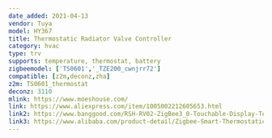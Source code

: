 ```yaml
---
date_added: 2021-04-13
vendor: Tuya
model: HY367
title: Thermostatic Radiator Valve Controller
category: hvac
type: trv
supports: temperature, thermostat, battery
zigbeemodel: ['TS0601','_TZE200_cwnjrr72']
compatible: [z2m,deconz,zha]
z2m: TS0601_thermostat
deconz: 3110
mlink: https://www.moeshouse.com/
link: https://www.aliexpress.com/item/1005002212605653.html
link2: https://www.banggood.com/RSH-RV02-ZigBee3_0-Touchable-Display-Temperature-Controller-Thermostatic-Radiator-Intelligent-Temperature-Controller-Constant-Radiator-p-1832133.html
link3: https://www.alibaba.com/product-detail/Zigbee-Smart-Thermostatic-Radiator-Valve-Controller_1600201671391.html
---
```

